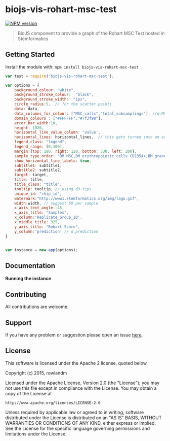 # biojs-vis-rohart-msc-test

[![NPM version](http://img.shields.io/npm/v/biojs-vis-rohart-msc-test.svg)](https://www.npmjs.org/package/biojs-vis-rohart-msc-test) 

> BioJS component to provide a graph of the Rohart MSC Test hosted in Stemformatics

## Getting Started
Install the module with: `npm install biojs-vis-rohart-msc-test`

```javascript
var test = require('biojs-vis-rohart-msc-test');

var options = {
    background_colour: "white",
    background_stroke_colour:  "black",
    background_stroke_width:  "1px",
    circle_radius:5,  // for the scatter points
    data: data,
    data_columns_for_colour: ["MSC_calls","total_subsamplings"], //d.MSC_calls
    domain_colours : ["#FFFFFF","#7f3f98"],
    error_bar_width:10, 
    height: 1020,
    horizontal_line_value_column: 'value',
    horizontal_lines: horizontal_lines,  // this gets turned into an array of objects
    legend_class: "legend",
    legend_range: [0,100],
    margin:{top: 180, right: 120, bottom: 530, left: 200},
    sample_type_order: "BM MSC,BM erythropoietic cells CD235A+,BM granulopoietic cells CD11B+,BM hematopoietic cells CD45+,Developing cortex neural progenitor cells,Ventral midbrain neural progenitor cells,Olfactory lamina propria derived stem cells",
    show_horizontal_line_labels: true,
    subtitle1: subtitle1,
    subtitle2: subtitle2,
    target: target,
    title: title,
    title_class: "title",
    tooltip: tooltip, // using d3-tips
    unique_id: "chip_id",
    watermark:"http://www1.stemformatics.org/img/logo.gif",
    width:width, // suggest 50 per sample
    x_axis_text_angle:-45, 
    x_axis_title: "Samples",
    x_column:'Replicate_Group_ID',
    x_middle_title: 325,
    y_axis_title: "Rohart Score",
    y_column:'prediction' // d.prediction
}


var instance = new app(options);
```

## Documentation

#### Running the instance


## Contributing

All contributions are welcome.

## Support

If you have any problem or suggestion please open an issue [here](https://github.com/rowlandm/biojs-vis-rohart-msc-test/issues).

## License 
This software is licensed under the Apache 2 license, quoted below.

Copyright (c) 2015, rowlandm

Licensed under the Apache License, Version 2.0 (the "License"); you may not
use this file except in compliance with the License. You may obtain a copy of
the License at

    http://www.apache.org/licenses/LICENSE-2.0

Unless required by applicable law or agreed to in writing, software
distributed under the License is distributed on an "AS IS" BASIS, WITHOUT
WARRANTIES OR CONDITIONS OF ANY KIND, either express or implied. See the
License for the specific language governing permissions and limitations under
the License.
